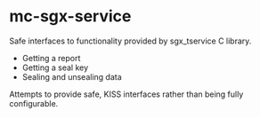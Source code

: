 mc-sgx-service
=============

Safe interfaces to functionality provided by sgx_tservice C library.

- Getting a report
- Getting a seal key
- Sealing and unsealing data

Attempts to provide safe, KISS interfaces rather than being fully configurable.
